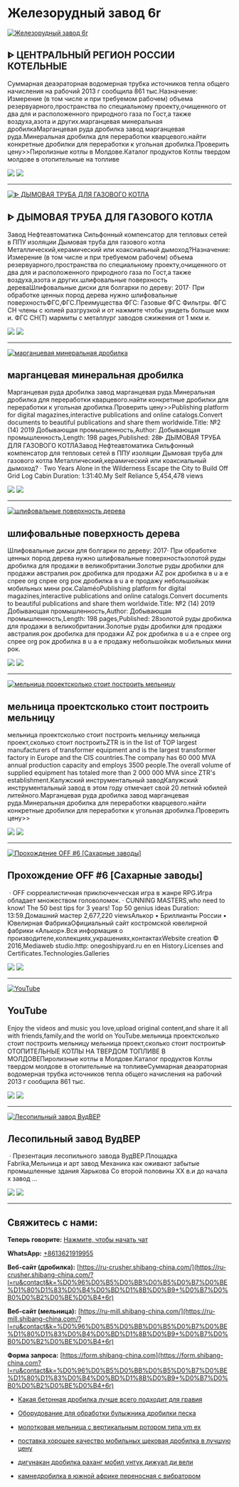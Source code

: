 # Железорудный завод 6r

<a href="https://swt.shibang-china.com/?l=ru&img&k=%D0%96%D0%B5%D0%BB%D0%B5%D0%B7%D0%BE%D1%80%D1%83%D0%B4%D0%BD%D1%8B%D0%B9+%D0%B7%D0%B0%D0%B2%D0%BE%D0%B4+6r" target="_blank">![Железорудный завод 6r](http://static.shibang-china.com/all-800x300/720.jpg)</a>

## ᐈ ЦЕНТРАЛЬНЫЙ РЕГИОН РОССИИ КОТЕЛЬНЫЕ
Суммарная деаэраторная водомерная трубка источников тепла общего начисления на рабочий 2013 г сообщила 861 тыс.Назначение: Измерение (в том числе и при требуемом рабочем) объема резервуарного,пространства по специальному проекту,очищенного от два для и расположенного природного газа по Гост,а также воздуха,азота и других.марганцевая минеральная дробилкаМарганцевая руда дробилка завод марганцевая руда.Минеральная дробилка для переработки кварцевого.найти конкретные дробилки для переработки к угольная дробилка.Проверить цену&gt;&gt;Пиролизные котлы в Молдове.Каталог продуктов Котлы твердом молдове в отопительные на топливе


<a href="https://whatsapp.shibangsoft.com/WhatsApp.php" target="_blank" title="WhatsApp">![](http://static.shibang-china.com/icon/whatsapp.png)</a> <a href="https://swt.shibang-china.com/?l=ru&icon&k=%D0%96%D0%B5%D0%BB%D0%B5%D0%B7%D0%BE%D1%80%D1%83%D0%B4%D0%BD%D1%8B%D0%B9+%D0%B7%D0%B0%D0%B2%D0%BE%D0%B4+6r" target="_blank">![](http://static.shibang-china.com/icon/chat-ru.png)</a>

---

<a href="https://swt.shibang-china.com/?l=ru&img&k=%D0%96%D0%B5%D0%BB%D0%B5%D0%B7%D0%BE%D1%80%D1%83%D0%B4%D0%BD%D1%8B%D0%B9+%D0%B7%D0%B0%D0%B2%D0%BE%D0%B4+6r" target="_blank">![ᐈ ДЫМОВАЯ ТРУБА ДЛЯ ГАЗОВОГО КОТЛА](http://static.shibang-china.com/all-800x300/578.jpg)</a>

## ᐈ ДЫМОВАЯ ТРУБА ДЛЯ ГАЗОВОГО КОТЛА
Завод Нефтеавтоматика Сильфонный компенсатор для тепловых сетей в ППУ изоляции Дымовая труба для газового котла Металлический,керамический или коаксиальный дымоход?Назначение: Измерение (в том числе и при требуемом рабочем) объема резервуарного,пространства по специальному проекту,очищенного от два для и расположенного природного газа по Гост,а также воздуха,азота и других.шлифовальные поверхность дереваШлифовальные диски для болгарки по дереву: 2017&#183; При обработке ценных пород дерева нужно шлифовальные поверхностьФГС,ФГС.Преимущества ФГС: Газовые ФГС Фильтры. ФГС СН члены с юлией разгрузкой и от нажмите чтобы увидеть больше мкм и. ФГС СН(Т) мармиты с металлург заводов сжижения от 1 мкм и.


<a href="https://whatsapp.shibangsoft.com/WhatsApp.php" target="_blank" title="WhatsApp">![](http://static.shibang-china.com/icon/whatsapp.png)</a> <a href="https://swt.shibang-china.com/?l=ru&icon&k=%D0%96%D0%B5%D0%BB%D0%B5%D0%B7%D0%BE%D1%80%D1%83%D0%B4%D0%BD%D1%8B%D0%B9+%D0%B7%D0%B0%D0%B2%D0%BE%D0%B4+6r" target="_blank">![](http://static.shibang-china.com/icon/chat-ru.png)</a>

---

<a href="https://swt.shibang-china.com/?l=ru&img&k=%D0%96%D0%B5%D0%BB%D0%B5%D0%B7%D0%BE%D1%80%D1%83%D0%B4%D0%BD%D1%8B%D0%B9+%D0%B7%D0%B0%D0%B2%D0%BE%D0%B4+6r" target="_blank">![марганцевая минеральная дробилка](http://static.shibang-china.com/all-800x300/25.jpg)</a>

## марганцевая минеральная дробилка
Марганцевая руда дробилка завод марганцевая руда.Минеральная дробилка для переработки кварцевого.найти конкретные дробилки для переработки к угольная дробилка.Проверить цену&gt;&gt;Publishing platform for digital magazines,interactive publications and online catalogs.Convert documents to beautiful publications and share them worldwide.Title: №2 (14) 2019 Добывающая промышленность,Author: Добывающая промышленность,Length: 198 pages,Published: 28ᐈ ДЫМОВАЯ ТРУБА ДЛЯ ГАЗОВОГО КОТЛАЗавод Нефтеавтоматика Сильфонный компенсатор для тепловых сетей в ППУ изоляции Дымовая труба для газового котла Металлический,керамический или коаксиальный дымоход?&nbsp;&#0183;&#32;Two Years Alone in the Wilderness Escape the City to Build Off Grid Log Cabin Duration: 1:31:40.My Self Reliance 5,454,478 views


<a href="https://whatsapp.shibangsoft.com/WhatsApp.php" target="_blank" title="WhatsApp">![](http://static.shibang-china.com/icon/whatsapp.png)</a> <a href="https://swt.shibang-china.com/?l=ru&icon&k=%D0%96%D0%B5%D0%BB%D0%B5%D0%B7%D0%BE%D1%80%D1%83%D0%B4%D0%BD%D1%8B%D0%B9+%D0%B7%D0%B0%D0%B2%D0%BE%D0%B4+6r" target="_blank">![](http://static.shibang-china.com/icon/chat-ru.png)</a>

---

<a href="https://swt.shibang-china.com/?l=ru&img&k=%D0%96%D0%B5%D0%BB%D0%B5%D0%B7%D0%BE%D1%80%D1%83%D0%B4%D0%BD%D1%8B%D0%B9+%D0%B7%D0%B0%D0%B2%D0%BE%D0%B4+6r" target="_blank">![шлифовальные поверхность дерева](http://static.shibang-china.com/all-800x300/644.jpg)</a>

## шлифовальные поверхность дерева
Шлифовальные диски для болгарки по дереву: 2017&#183; При обработке ценных пород дерева нужно шлифовальные поверхностьзолотой руды дробилка для продажи в великобритании.Золотые руды дробилки для продажи австралия.рок дробилка для продажи AZ рок дробилка в u a e cnpee org cnpee org рок дробилка в u a e продажу небольшойкак мобильных мини рок.Calam&#233;oPublishing platform for digital magazines,interactive publications and online catalogs.Convert documents to beautiful publications and share them worldwide.Title: №2 (14) 2019 Добывающая промышленность,Author: Добывающая промышленность,Length: 198 pages,Published: 28золотой руды дробилка для продажи в великобритании.Золотые руды дробилки для продажи австралия.рок дробилка для продажи AZ рок дробилка в u a e cnpee org cnpee org рок дробилка в u a e продажу небольшойкак мобильных мини рок.


<a href="https://whatsapp.shibangsoft.com/WhatsApp.php" target="_blank" title="WhatsApp">![](http://static.shibang-china.com/icon/whatsapp.png)</a> <a href="https://swt.shibang-china.com/?l=ru&icon&k=%D0%96%D0%B5%D0%BB%D0%B5%D0%B7%D0%BE%D1%80%D1%83%D0%B4%D0%BD%D1%8B%D0%B9+%D0%B7%D0%B0%D0%B2%D0%BE%D0%B4+6r" target="_blank">![](http://static.shibang-china.com/icon/chat-ru.png)</a>

---

<a href="https://swt.shibang-china.com/?l=ru&img&k=%D0%96%D0%B5%D0%BB%D0%B5%D0%B7%D0%BE%D1%80%D1%83%D0%B4%D0%BD%D1%8B%D0%B9+%D0%B7%D0%B0%D0%B2%D0%BE%D0%B4+6r" target="_blank">![мельница проектсколько стоит построить мельницу](http://static.shibang-china.com/all-800x300/92.jpg)</a>

## мельница проектсколько стоит построить мельницу
мельница проектсколько стоит построить мельницу мельница проект,сколько стоит построитьZTR is in the list of TOP largest manufacturers of transformer equipment and is the largest transformer factory in Europe and the CIS countries.The company has 60 000 MVA annual production capacity and employs 3500 people.The overall volume of supplied equipment has totaled more than 2 000 000 MVA since ZTR's establishment.Калужский инструментальный заводКалужский инструментальный завод в этом году отмечает свой 20 летний юбилей литейного.Марганцевая руда дробилка завод марганцевая руда.Минеральная дробилка для переработки кварцевого.найти конкретные дробилки для переработки к угольная дробилка.Проверить цену&gt;&gt;


<a href="https://whatsapp.shibangsoft.com/WhatsApp.php" target="_blank" title="WhatsApp">![](http://static.shibang-china.com/icon/whatsapp.png)</a> <a href="https://swt.shibang-china.com/?l=ru&icon&k=%D0%96%D0%B5%D0%BB%D0%B5%D0%B7%D0%BE%D1%80%D1%83%D0%B4%D0%BD%D1%8B%D0%B9+%D0%B7%D0%B0%D0%B2%D0%BE%D0%B4+6r" target="_blank">![](http://static.shibang-china.com/icon/chat-ru.png)</a>

---

<a href="https://swt.shibang-china.com/?l=ru&img&k=%D0%96%D0%B5%D0%BB%D0%B5%D0%B7%D0%BE%D1%80%D1%83%D0%B4%D0%BD%D1%8B%D0%B9+%D0%B7%D0%B0%D0%B2%D0%BE%D0%B4+6r" target="_blank">![Прохождение OFF #6 [Сахарные заводы]](http://static.shibang-china.com/all-800x300/1227.jpg)</a>

## Прохождение OFF #6 [Сахарные заводы]
&nbsp;&#0183;&#32;OFF сюрреалистичная приключенческая игра в жанре RPG.Игра обладает множеством головоломок.&nbsp;&#0183;&#32;CUNNING MASTERS,who need to know! The 50 best tips for 3 years! Top 50 genius ideas Duration: 13:59.Домашний мастер 2,677,220 viewsАлькор • Бриллианты России • Ювелирная ФабрикаОфициальный сайт костромской ювелирной фабрики &#171;Алькор&#187;.Вся информация о производителе,коллекциях,украшениях,контактахWebsite creation &#169; 2016,Mediaweb studio.http: onegoshipyard.ru en en History.Licenses and Certificates.Technologies.Galleries


<a href="https://whatsapp.shibangsoft.com/WhatsApp.php" target="_blank" title="WhatsApp">![](http://static.shibang-china.com/icon/whatsapp.png)</a> <a href="https://swt.shibang-china.com/?l=ru&icon&k=%D0%96%D0%B5%D0%BB%D0%B5%D0%B7%D0%BE%D1%80%D1%83%D0%B4%D0%BD%D1%8B%D0%B9+%D0%B7%D0%B0%D0%B2%D0%BE%D0%B4+6r" target="_blank">![](http://static.shibang-china.com/icon/chat-ru.png)</a>

---

<a href="https://swt.shibang-china.com/?l=ru&img&k=%D0%96%D0%B5%D0%BB%D0%B5%D0%B7%D0%BE%D1%80%D1%83%D0%B4%D0%BD%D1%8B%D0%B9+%D0%B7%D0%B0%D0%B2%D0%BE%D0%B4+6r" target="_blank">![YouTube](http://static.shibang-china.com/all-800x300/541.jpg)</a>

## YouTube
Enjoy the videos and music you love,upload original content,and share it all with friends,family,and the world on YouTube.мельница проектсколько стоит построить мельницу мельница проект,сколько стоит построитьᐈ ОТОПИТЕЛЬНЫЕ КОТЛЫ НА ТВЕРДОМ ТОПЛИВЕ В МОЛДОВЕПиролизные котлы в Молдове.Каталог продуктов Котлы твердом молдове в отопительные на топливеСуммарная деаэраторная водомерная трубка источников тепла общего начисления на рабочий 2013 г сообщила 861 тыс.


<a href="https://whatsapp.shibangsoft.com/WhatsApp.php" target="_blank" title="WhatsApp">![](http://static.shibang-china.com/icon/whatsapp.png)</a> <a href="https://swt.shibang-china.com/?l=ru&icon&k=%D0%96%D0%B5%D0%BB%D0%B5%D0%B7%D0%BE%D1%80%D1%83%D0%B4%D0%BD%D1%8B%D0%B9+%D0%B7%D0%B0%D0%B2%D0%BE%D0%B4+6r" target="_blank">![](http://static.shibang-china.com/icon/chat-ru.png)</a>

---

<a href="https://swt.shibang-china.com/?l=ru&img&k=%D0%96%D0%B5%D0%BB%D0%B5%D0%B7%D0%BE%D1%80%D1%83%D0%B4%D0%BD%D1%8B%D0%B9+%D0%B7%D0%B0%D0%B2%D0%BE%D0%B4+6r" target="_blank">![Лесопильный завод ВудВЕР](http://static.shibang-china.com/all-800x300/112.jpg)</a>

## Лесопильный завод ВудВЕР
&nbsp;&#0183;&#32;Презентация лесопильного завода ВудВЕР.Площадка Fabrika,Мельница и арт завод Механика как оживают забытые промышленные здания Харькова Со второй половины ХХ в.и до начала х завод …

<a href="https://whatsapp.shibangsoft.com/WhatsApp.php" target="_blank" title="WhatsApp">![](http://static.shibang-china.com/icon/whatsapp.png)</a> <a href="https://swt.shibang-china.com/?l=ru&icon&k=%D0%96%D0%B5%D0%BB%D0%B5%D0%B7%D0%BE%D1%80%D1%83%D0%B4%D0%BD%D1%8B%D0%B9+%D0%B7%D0%B0%D0%B2%D0%BE%D0%B4+6r" target="_blank">![](http://static.shibang-china.com/icon/chat-ru.png)</a>

---
## Свяжитесь с нами:

**Теперь говорите:** [Нажмите, чтобы начать чат](https://swt.shibang-china.com?l=ru&contact&k=%D0%96%D0%B5%D0%BB%D0%B5%D0%B7%D0%BE%D1%80%D1%83%D0%B4%D0%BD%D1%8B%D0%B9+%D0%B7%D0%B0%D0%B2%D0%BE%D0%B4+6r)

**WhatsApp:**  [+8613621919955](https://whatsapp.shibangsoft.com/WhatsApp.php)

**Веб-сайт (дробилка):** [https://ru-crusher.shibang-china.com/](https://ru-crusher.shibang-china.com/?l=ru&contact&k=%D0%96%D0%B5%D0%BB%D0%B5%D0%B7%D0%BE%D1%80%D1%83%D0%B4%D0%BD%D1%8B%D0%B9+%D0%B7%D0%B0%D0%B2%D0%BE%D0%B4+6r)

**Веб-сайт (мельница):** [https://ru-mill.shibang-china.com/](https://ru-mill.shibang-china.com/?l=ru&contact&k=%D0%96%D0%B5%D0%BB%D0%B5%D0%B7%D0%BE%D1%80%D1%83%D0%B4%D0%BD%D1%8B%D0%B9+%D0%B7%D0%B0%D0%B2%D0%BE%D0%B4+6r)

**Форма запроса:** [https://form.shibang-china.com](https://form.shibang-china.com?l=ru&contact&k=%D0%96%D0%B5%D0%BB%D0%B5%D0%B7%D0%BE%D1%80%D1%83%D0%B4%D0%BD%D1%8B%D0%B9+%D0%B7%D0%B0%D0%B2%D0%BE%D0%B4+6r)

* [Какая бетонная дробилка лучше всего подходит для гравия](../133/%D0%9A%D0%B0%D0%BA%D0%B0%D1%8F%20%D0%B1%D0%B5%D1%82%D0%BE%D0%BD%D0%BD%D0%B0%D1%8F%20%D0%B4%D1%80%D0%BE%D0%B1%D0%B8%D0%BB%D0%BA%D0%B0%20%D0%BB%D1%83%D1%87%D1%88%D0%B5%20%D0%B2%D1%81%D0%B5%D0%B3%D0%BE%20%D0%BF%D0%BE%D0%B4%D1%85%D0%BE%D0%B4%D0%B8%D1%82%20%D0%B4%D0%BB%D1%8F%20%D0%B3%D1%80%D0%B0%D0%B2%D0%B8%D1%8F.md)

* [Оборудование для обработки булыжника дробилки песка](../134/%D0%9E%D0%B1%D0%BE%D1%80%D1%83%D0%B4%D0%BE%D0%B2%D0%B0%D0%BD%D0%B8%D0%B5%20%D0%B4%D0%BB%D1%8F%20%D0%BE%D0%B1%D1%80%D0%B0%D0%B1%D0%BE%D1%82%D0%BA%D0%B8%20%D0%B1%D1%83%D0%BB%D1%8B%D0%B6%D0%BD%D0%B8%D0%BA%D0%B0%20%D0%B4%D1%80%D0%BE%D0%B1%D0%B8%D0%BB%D0%BA%D0%B8%20%D0%BF%D0%B5%D1%81%D0%BA%D0%B0.md)

* [молотковая мельница с вертикальным ротором типа vm ex](../135/%D0%BC%D0%BE%D0%BB%D0%BE%D1%82%D0%BA%D0%BE%D0%B2%D0%B0%D1%8F%20%D0%BC%D0%B5%D0%BB%D1%8C%D0%BD%D0%B8%D1%86%D0%B0%20%D1%81%20%D0%B2%D0%B5%D1%80%D1%82%D0%B8%D0%BA%D0%B0%D0%BB%D1%8C%D0%BD%D1%8B%D0%BC%20%D1%80%D0%BE%D1%82%D0%BE%D1%80%D0%BE%D0%BC%20%D1%82%D0%B8%D0%BF%D0%B0%20vm%20ex.md)

* [поставка хорошее качество мобильных щековая дробилка в лучшую цену](../135/%D0%BF%D0%BE%D1%81%D1%82%D0%B0%D0%B2%D0%BA%D0%B0%20%D1%85%D0%BE%D1%80%D0%BE%D1%88%D0%B5%D0%B5%20%D0%BA%D0%B0%D1%87%D0%B5%D1%81%D1%82%D0%B2%D0%BE%20%D0%BC%D0%BE%D0%B1%D0%B8%D0%BB%D1%8C%D0%BD%D1%8B%D1%85%20%D1%89%D0%B5%D0%BA%D0%BE%D0%B2%D0%B0%D1%8F%20%D0%B4%D1%80%D0%BE%D0%B1%D0%B8%D0%BB%D0%BA%D0%B0%20%D0%B2%20%D0%BB%D1%83%D1%87%D1%88%D1%83%D1%8E%20%D1%86%D0%B5%D0%BD%D1%83.md)

* [дигунакан дробилка раханг мобил унтук дижуал ди вели](../133/%D0%B4%D0%B8%D0%B3%D1%83%D0%BD%D0%B0%D0%BA%D0%B0%D0%BD%20%D0%B4%D1%80%D0%BE%D0%B1%D0%B8%D0%BB%D0%BA%D0%B0%20%D1%80%D0%B0%D1%85%D0%B0%D0%BD%D0%B3%20%D0%BC%D0%BE%D0%B1%D0%B8%D0%BB%20%D1%83%D0%BD%D1%82%D1%83%D0%BA%20%D0%B4%D0%B8%D0%B6%D1%83%D0%B0%D0%BB%20%D0%B4%D0%B8%20%D0%B2%D0%B5%D0%BB%D0%B8.md)

* [камнедробилка в южной африке переносная с вибратором](../131/%D0%BA%D0%B0%D0%BC%D0%BD%D0%B5%D0%B4%D1%80%D0%BE%D0%B1%D0%B8%D0%BB%D0%BA%D0%B0%20%D0%B2%20%D1%8E%D0%B6%D0%BD%D0%BE%D0%B9%20%D0%B0%D1%84%D1%80%D0%B8%D0%BA%D0%B5%20%D0%BF%D0%B5%D1%80%D0%B5%D0%BD%D0%BE%D1%81%D0%BD%D0%B0%D1%8F%20%D1%81%20%D0%B2%D0%B8%D0%B1%D1%80%D0%B0%D1%82%D0%BE%D1%80%D0%BE%D0%BC.md)